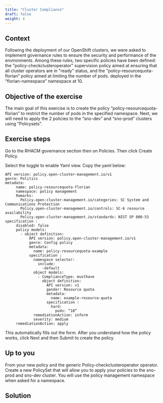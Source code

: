 ```yaml
---
title: "Cluster Compliance"
draft: false
weight: 4
---
```


## Context

Following the deployment of our OpenShift clusters, we were asked to implement governance rules to ensure the security and performance of the environments. Among these rules, two specific policies have been defined: the "policy-checkclusteroperator" supervision policy aimed at ensuring that all cluster operators are in "ready" status, and the "policy-resourcequota-florian" policy aimed at limiting the number of pods. deployed in the “florian-namespace” namespace at 10.

## Objective of the exercise

The main goal of this exercise is to create the policy “policy-resourcequota-florian” to restrict the number of pods in the specified namespace. Next, we will need to apply the 2 policies to the “sno-dev” and “sno-prod” clusters using “Policysets”.

## Exercise steps

Go to the RHACM governance section then on Policies. Then click Create Policy.

Select the toggle to enable Yaml view. Copy the yaml below:

```shell
API version: policy.open-cluster-management.io/v1
genre: Politics
metadata:
     name: policy-resourcequota-florian
     namespace: policy management
     Remarks:
       Policy.open-cluster-management.io/categories: SC System and Communications Protection
       Policy.open-cluster-management.io/controls: SC-6 resource availability
       Policy.open-cluster-management.io/standards: NIST SP 800-53
specification :
     disabled: false
     policy models:
       - object definition:
           API version: policy.open-cluster-management.io/v1
           genre: Config policy
           metadata:
             name: policy-resourcequota-example
           specification :
             namespace selector:
               include:
                 -default
             object models:
               - ComplianceType: musthave
                 object definition:
                   API version: v1
                   gender: Resource quota
                   metadata:
                     name: example-resource-quota
                   specification :
                     hard:
                       pods: “10”
             remediationAction: inform
             severity: medium
     remediationAction: apply
```

This automatically fills out the form. After you understand how the policy works, click Next and then Submit to create the policy.




## Up to you

From your new policy and the generic Policy-checkclusteroperator operator. Create a new PolicySet that will allow you to apply your policies to the sno-prod and sno-dev cluster. You will use the policy management namespace when asked for a namespace.

## Solution
